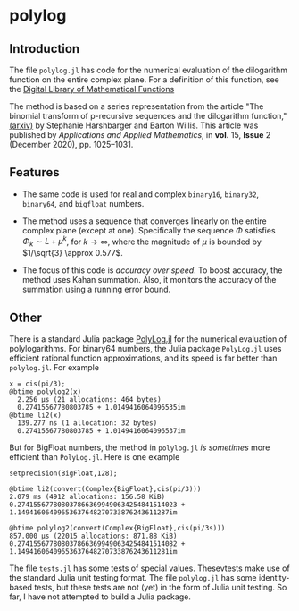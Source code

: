 # polylog

## Introduction

 The file `polylog.jl` has code for the numerical evaluation of the dilogarithm function on the entire complex plane. For a definition of this function, see the [Digital Library of Mathematical Functions](https://dlmf.nist.gov/25.12#E1)

 The method is based on a series representation from the article "The binomial transform of p-recursive sequences and the dilogarithm function," [(arxiv)][def] by Stephanie Harshbarger and Barton Willis. This article was published by _Applications and Applied Mathematics_, in **vol.** 15, **Issue** 2 (December 2020), pp. 1025–1031.

## Features

- The same code is used for real and complex `binary16`, `binary32`, `binary64`, and `bigfloat` numbers.

- The method uses a sequence that converges linearly on the entire complex plane (except at one). Specifically the sequence $\Phi$ satisfies $\Phi_k \sim   L + \mu^k$,
for $k \to \infty$, where the magnitude of $\mu$ is bounded by $1/\sqrt{3} \approx 0.577$.

- The focus of this code is _accuracy over speed_. To boost accuracy, the method uses Kahan summation. Also, it monitors the accuracy of the summation using a running error bound.

## Other

There is a standard Julia package [PolyLog.jl](https://juliapackages.com/p/polylog) for the numerical evaluation of polylogarithms. For binary64 numbers, the Julia package
`PolyLog.jl` uses efficient rational function approximations, and its speed is far
better than `polylog.jl`. For example

~~~
x = cis(pi/3);
@btime polylog2(x)
  2.256 μs (21 allocations: 464 bytes)
  0.27415567780803785 + 1.0149416064096535im
@btime li2(x)
  139.277 ns (1 allocation: 32 bytes)
  0.27415567780803785 + 1.0149416064096537im
~~~
But for BigFloat numbers, the method in `polylog.jl` _is sometimes_ more efficient than `PolyLog.jl`. Here is one example

~~~
setprecision(BigFloat,128);

@btime li2(convert(Complex{BigFloat},cis(pi/3)))
2.079 ms (4912 allocations: 156.58 KiB)
0.2741556778080378663699490634254841514023 + 1.14941606409653637648270733876243611287im

@btime polylog2(convert(Complex{BigFloat},cis(pi/3s)))
857.000 μs (22015 allocations: 871.88 KiB)
0.2741556778080378663699490634254841514082 + 1.14941606409653637648270733876243611281im
~~~

 The file `tests.jl` has some tests of special values. Thesevtests make use of the standard Julia unit testing
format. The file `polylog.jl` has some identity-based tests, but these tests are not (yet) in the form of Julia unit testing.
So far, I have not attempted to build a Julia package.

[def]: https://arxiv.org/pdf/1910.06928.pdf
